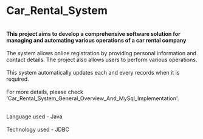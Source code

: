 # Car_Rental_System
<br><b>This project aims to develop a comprehensive software solution for managing and automating various operations of a car rental company</b></br>
<br>The system allows online registration by providing personal information and contact details. The project also allows users to perform various operations.</br>
<br>This system automatically updates each and every records when it is required.</br>
<br>For more details, please check 'Car_Rental_System_General_Overview_And_MySql_Implementation'.</br>

<br>Language used - Java</br>
<br>Technology used - JDBC</br>
